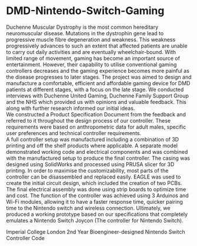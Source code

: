 # DMD-Nintendo-Switch-Gaming
Duchenne Muscular Dystrophy is the most common hereditary neuromuscular disease. Mutations in the dystrophin gene lead to progressive muscle fibre degeneration and weakness. This weakness progressively advances to such an extent that affected patients are unable to carry out daily activities and are eventually wheelchair-bound. With limited range of movement, gaming has become an important source of entertainment. However, their capability to utilise conventional gaming controllers decreases and the gaming experience becomes more painful as the disease progresses to later stages. 
The project was aimed to design and manufacture a comfortable, efficient and affordable gaming device for DMD patients at different stages, with a focus on the late stage. We conducted interviews with Duchenne United Gaming, Duchenne Family Support Group and the NHS which provided us with opinions and valuable feedback. This along with further research informed our initial ideas.  
We constructed a Product Specification Document from the feedback and referred to it throughout the design process of our controller. These requirements were based on anthropometric data for adult males, specific user preferences and technical controller requirements.  
A full controller setup was manufactured including a combination of 3D printing and off the shelf products where applicable. A separate model demonstrated working code and electrical components and was combined with the manufactured setup to produce the final controller. 
The casing was designed using SolidWorks and processed using PRUSA slicer for 3D printing. In order to maximise the customizability, most parts of the controller can be disassembled and replaced easily. EAGLE was used to create the initial circuit design, which included the creation of two PCBs. The final electrical assembly was done using strip boards to optimize time and cost. The function of the controller was achieved using 3 Arduinos and Wi-Fi modules, allowing it to have a faster response time, quicker pairing time to the Nintendo switch and wireless connection.
Ultimately, we produced a working prototype based on our specifications that completely emulates a Nintendo Switch Joycon (The controller for Nintendo Switch). 

Imperial College London 2nd Year Bioengineer-designed Nintendo Switch Controller Code
